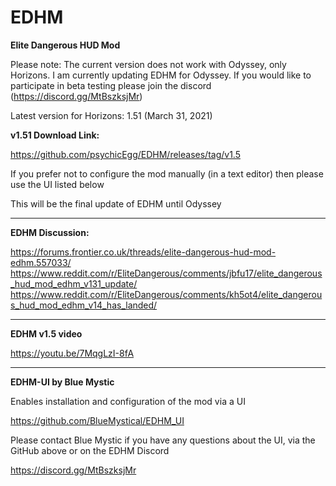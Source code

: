 # EDHM
**Elite Dangerous HUD Mod**

Please note: The current version does not work with Odyssey, only Horizons. 
I am currently updating EDHM for Odyssey. If you would like to participate in beta testing please join the discord (https://discord.gg/MtBszksjMr)

Latest version for Horizons: 1.51 (March 31, 2021)

**v1.51 Download Link:**

https://github.com/psychicEgg/EDHM/releases/tag/v1.5

If you prefer not to configure the mod manually (in a text editor) then please use the UI listed below

This will be the final update of EDHM until Odyssey

-------------------------------------------------------------------------
**EDHM Discussion:**

https://forums.frontier.co.uk/threads/elite-dangerous-hud-mod-edhm.557033/
https://www.reddit.com/r/EliteDangerous/comments/jbfu17/elite_dangerous_hud_mod_edhm_v131_update/
https://www.reddit.com/r/EliteDangerous/comments/kh5ot4/elite_dangerous_hud_mod_edhm_v14_has_landed/


-------------------------------------------------------------------------
**EDHM v1.5 video**

https://youtu.be/7MqgLzI-8fA

-------------------------------------------------------------------------
**EDHM-UI by Blue Mystic**

Enables installation and configuration of the mod via a UI

https://github.com/BlueMystical/EDHM_UI

Please contact Blue Mystic if you have any questions about the UI, via the GitHub above or on the EDHM Discord

https://discord.gg/MtBszksjMr
